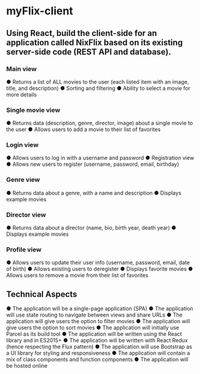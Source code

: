 # myFlix-client

## Using React, build the client-side for an application called NixFlix based on its existing server-side code (REST API and database).

### Main view

● Returns a list of ALL movies to the user (each listed item with an image, title, and description)
● Sorting and filtering
● Ability to select a movie for more details

### Single movie view

● Returns data (description, genre, director, image) about a single movie to the user
● Allows users to add a movie to their list of favorites

### Login view

● Allows users to log in with a username and password
● Registration view
● Allows new users to register (username, password, email, birthday)

### Genre view

● Returns data about a genre, with a name and description
● Displays example movies

### Director view

● Returns data about a director (name, bio, birth year, death year)
● Displays example movies

### Profile view

● Allows users to update their user info (username, password, email, date of birth)
● Allows existing users to deregister
● Displays favorite movies
● Allows users to remove a movie from their list of favorites

## Technical Aspects

● The application will be a single-page application (SPA)
● The application will use state routing to navigate between views and share URLs
● The application will give users the option to filter movies
● The application will give users the option to sort movies
● The application will initially use Parcel as its build tool
● The application will be written using the React library and in ES2015+
● The application will be written with React Redux (hence respecting the Flux pattern)
● The application will use Bootstrap as a UI library for styling and responsiveness
● The application will contain a mix of class components and function components
● The application will be hosted online
